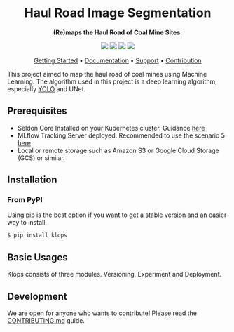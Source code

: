 
<h1 align="center">
    Haul Road Image Segmentation
</h1>

<p align="center">
    <strong>(Re)maps the Haul Road of Coal Mine Sites.</strong>
</p>

<p align="center">
    <a href="#" title="PyPi Version"><img src="https://img.shields.io/badge/PyPi-v.0.4.8-blue"></a>
    <a href="#" title="Python Version"><img src="https://img.shields.io/badge/Python-3.8%2B-green"></a>
    <!-- <a href="https://www.codacy.com/gh/ml-tooling/lazydocs/dashboard" title="Codacy Analysis"><img src="https://app.codacy.com/project/badge/Grade/1c8ad486ce9547b6b713cce7ca1d1ec3"></a> -->
    <!-- <a href="" title="Build status"><img src="https://img.shields.io/github/workflow/status/ml-tooling/lazydocs/build-pipeline?style=flat"></a> -->
    <a href="#" title="Project License"><img src="https://img.shields.io/badge/License-Apache_2.0-red"></a>
    <!-- <a href="https://gitter.im/ml-tooling/lazydocs" title="Chat on Gitter"><img src="https://badges.gitter.im/ml-tooling/lazydocs.svg"></a> -->
    <a href="https://linkedin.com/in/asrulsibaoel" title="My Linkedin Profile"><img src="https://img.shields.io/badge/LinkedIn-0077B5?logo=linkedin&logoColor=white"></a>
</p>

<p align="center">
  <a href="#installation">Getting Started</a> •
  <a href="/docs#tutorials-and-api-overview">Documentation</a> •
  <a href="/../../issues">Support</a> •
  <a href="#development">Contribution</a>
  <!-- <a href="https://github.com/ml-tooling/lazydocs/releases">Changelog</a> -->
</p>

This project aimed to map the haul road of coal mines using Machine Learning. The algorithm used in this project is a deep learning algorithm, especially [YOLO](https://docs.ultralytics.com/)  and UNet.

## Prerequisites  
- Seldon Core Installed on your Kubernetes cluster. Guidance [here](https://docs.seldon.io/projects/seldon-core/en/latest/workflow/install.html)  
- MLflow Tracking Server deployed. Recommended to use the scenario 5  [here](https://www.mlflow.org/docs/latest/tracking.html#scenario-5-mlflow-tracking-server-enabled-with-proxied-artifact-storage-access)  
- Local or remote storage such as Amazon S3 or Google Cloud Storage (GCS) or similar.

## Installation  
### From PyPI
Using pip is the best option if you want to get a stable version and an easier way to install.
```bash
$ pip install klops
```

## Basic Usages 
Klops consists of three modules. Versioning, Experiment and Deployment.


## Development  

We are open for anyone who wants to contribute! Please read the [CONTRIBUTING.md](CONTRIBUTING.md) guide.